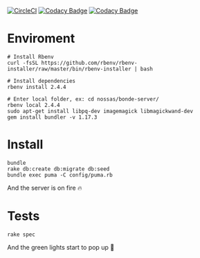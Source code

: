 [![CircleCI](https://circleci.com/gh/ourcities/hub-api.svg?style=svg&circle-token=2a4587154e7472e2ac2b77cc3a9f6f7e663035e0)](https://circleci.com/gh/ourcities/hub-api)
[![Codacy Badge](https://api.codacy.com/project/badge/Grade/1ea2ae75822243f49f0a180e0eb286c7)](https://www.codacy.com/app/Nossas/bonde-server?utm_source=github.com&amp;utm_medium=referral&amp;utm_content=nossas/bonde-server&amp;utm_campaign=Badge_Grade)
[![Codacy Badge](https://api.codacy.com/project/badge/Coverage/1ea2ae75822243f49f0a180e0eb286c7)](https://www.codacy.com/app/Nossas/bonde-server?utm_source=github.com&utm_medium=referral&utm_content=nossas/bonde-server&utm_campaign=Badge_Coverage)

# Enviroment

```
# Install Rbenv
curl -fsSL https://github.com/rbenv/rbenv-installer/raw/master/bin/rbenv-installer | bash

# Install dependencies
rbenv install 2.4.4

# Enter local folder, ex: cd nossas/bonde-server/
rbenv local 2.4.4
sudo apt-get install libpq-dev imagemagick libmagickwand-dev
gem install bundler -v 1.17.3
```

# Install
```
bundle
rake db:create db:migrate db:seed
bundle exec puma -C config/puma.rb
```
And the server is on fire :fire:

# Tests
```
rake spec
```
And the green lights start to pop up :green_heart:
